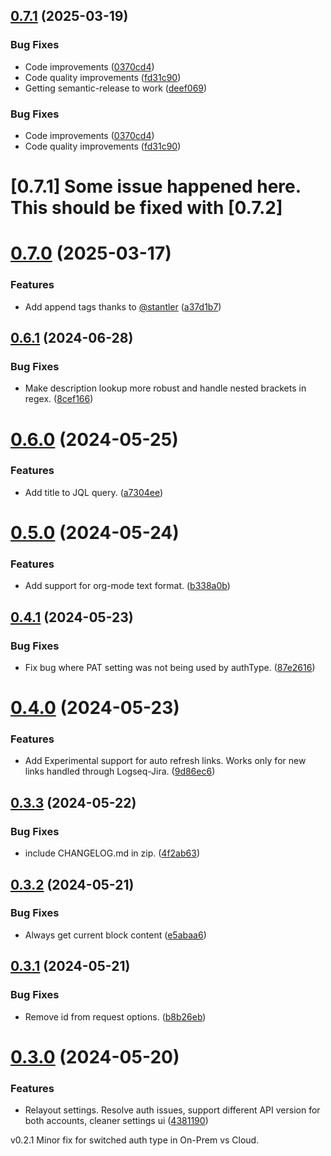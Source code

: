 ## [0.7.1](https://github.com/adyscorpius/logseq-jira/compare/v0.7.0...v0.7.1) (2025-03-19)


### Bug Fixes

* Code improvements ([0370cd4](https://github.com/adyscorpius/logseq-jira/commit/0370cd40295d0545b9ace6655fdfdda2ca627261))
* Code quality improvements ([fd31c90](https://github.com/adyscorpius/logseq-jira/commit/fd31c905c038351f29b52fa40db00f431ed79378))
* Getting semantic-release to work ([deef069](https://github.com/adyscorpius/logseq-jira/commit/deef0699eb002598903dee50b03735e7417050ef))

### Bug Fixes

* Code improvements ([0370cd4](https://github.com/adyscorpius/logseq-jira/commit/0370cd40295d0545b9ace6655fdfdda2ca627261))
* Code quality improvements ([fd31c90](https://github.com/adyscorpius/logseq-jira/commit/fd31c905c038351f29b52fa40db00f431ed79378))

# [0.7.1] Some issue happened here. This should be fixed with [0.7.2]

# [0.7.0](https://github.com/adyscorpius/logseq-jira/compare/v0.6.1...v0.7.0) (2025-03-17)


### Features

* Add append tags thanks to [@stantler](https://github.com/stantler) ([a37d1b7](https://github.com/adyscorpius/logseq-jira/commit/a37d1b708439c4d96e5f7617ed42e7986edca8d0))

## [0.6.1](https://github.com/adyscorpius/logseq-jira/compare/v0.6.0...v0.6.1) (2024-06-28)


### Bug Fixes

*  Make description lookup more robust and handle nested brackets in regex. ([8cef166](https://github.com/adyscorpius/logseq-jira/commit/8cef166d6a1a9fdde70e22bf58f40c21ad61594d))

# [0.6.0](https://github.com/adyscorpius/logseq-jira/compare/v0.5.0...v0.6.0) (2024-05-25)


### Features

* Add title to JQL query. ([a7304ee](https://github.com/adyscorpius/logseq-jira/commit/a7304ee4995cb5e8589aa89903c0717470857a75))

# [0.5.0](https://github.com/adyscorpius/logseq-jira/compare/v0.4.1...v0.5.0) (2024-05-24)


### Features

* Add support for org-mode text format. ([b338a0b](https://github.com/adyscorpius/logseq-jira/commit/b338a0bab0c762ca4a806651fff1b4a48b6e1be4))

## [0.4.1](https://github.com/adyscorpius/logseq-jira/compare/v0.4.0...v0.4.1) (2024-05-23)


### Bug Fixes

* Fix bug where PAT setting was not being used by authType. ([87e2616](https://github.com/adyscorpius/logseq-jira/commit/87e2616b3799b14e2c54a9f69551692e52145bec))

# [0.4.0](https://github.com/adyscorpius/logseq-jira/compare/v0.3.3...v0.4.0) (2024-05-23)


### Features

* Add Experimental support for auto refresh links. Works only for new links handled through Logseq-Jira. ([9d86ec6](https://github.com/adyscorpius/logseq-jira/commit/9d86ec6c663f442742167a9f3c60b9a4ddd7d41e))

## [0.3.3](https://github.com/adyscorpius/logseq-jira/compare/v0.3.2...v0.3.3) (2024-05-22)


### Bug Fixes

* include CHANGELOG.md in zip. ([4f2ab63](https://github.com/adyscorpius/logseq-jira/commit/4f2ab6330af35d32a2acc8a0ebdca256244f762d))

## [0.3.2](https://github.com/adyscorpius/logseq-jira/compare/v0.3.1...v0.3.2) (2024-05-21)


### Bug Fixes

* Always get current block content ([e5abaa6](https://github.com/adyscorpius/logseq-jira/commit/e5abaa641d828f36a9d3d703e4abb7de45719666))

## [0.3.1](https://github.com/adyscorpius/logseq-jira/compare/v0.3.0...v0.3.1) (2024-05-21)


### Bug Fixes

* Remove id from request options. ([b8b26eb](https://github.com/adyscorpius/logseq-jira/commit/b8b26eb4cb30f17ef696b0aa42ede97790d12fcf))

# [0.3.0](https://github.com/adyscorpius/logseq-jira/compare/v0.2.1...v0.3.0) (2024-05-20)


### Features

* Relayout settings. Resolve auth issues, support different API version for both accounts, cleaner settings ui ([4381190](https://github.com/adyscorpius/logseq-jira/commit/4381190ca7b365d50979eda478e473b1a8f4b2bd))

v0.2.1 Minor fix for switched auth type in On-Prem vs Cloud.
